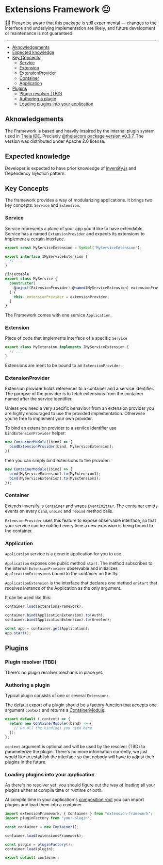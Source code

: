 # Extensions Framework 😐

👩‍🔬  Please be aware that this package is still experimental —
changes to the interface  and underlying implementation are likely,
and future development or maintenance is not guaranteed.

---

<!-- TOC -->

- [Aknowledgements](#aknowledgements)
- [Expected knowledge](#expected-knowledge)
- [Key Concepts](#key-concepts)
  - [Service](#service)
  - [Extension](#extension)
  - [ExtensionProvider](#extensionprovider)
  - [Container](#container)
  - [Application](#application)
- [Plugins](#plugins)
  - [Plugin resolver (TBD)](#plugin-resolver-tbd)
  - [Authoring a plugin](#authoring-a-plugin)
  - [Loading plugins into your application](#loading-plugins-into-your-application)

<!-- /TOC -->

## Aknowledgements

The Framework is based and heavily inspired by the internal plugin system used in [Theia IDE](https://github.com/theia-ide/theia). Precisely [@theia/core package version v0.3.7](https://github.com/theia-ide/theia/blob/f81fe0139dfa1a8ef36a0eae2b4439d8ef3d2fe2/packages/core/package.json). The version was distributed under Apache 2.0 license.

## Expected knowledge

Developer is expected to have prior knowledge of [inversify.js](http://inversify.io/) and Dependency Injection pattern.

## Key Concepts

The framework provides a way of modularizing applications. It brings two key concepts: `Service` and `Extension`.

### Service

Service represents a place of your app you'd like to have extendable. Service has a named `ExtensionProvider` and expects its extensions to implement a certain interface.

```ts
export const MyServiceExtension = Symbol("MyServiceExtension");

export interface IMyServiceExtension {
  // ...
}

@injectable
export class MyService {
  constructor(
    @inject(ExtensionProvider) @named(MyServiceExtension) extensionProvider: ExtensionProvider
  ) {
    this._extensionProvider = extensionProvider;
  }
}
```

The Framework comes with one service `Application`.

### Extension

Piece of code that implements interface of a specific `Service`

```ts
export class MyExtension implements IMyServiceExtension {
  // ...
}
```

Extensions are ment to be bound to an `ExtensionProvider`.

### ExtensionProvider

Extension provider holds references to a container and a service identifier. The puropse of the provider is to fetch extensions from the container named after the service identifier.

Unless you need a very specific behaviour from an extension provider you are highly encouraged to use the provided implementation. Otherwise you're free to implement your own provider.

To bind an extension provider to a service identifier use `bindExtensionProvider` helper:

```ts
new ContainerModule((bind) => {
  bindExtensionProvider(bind, MyServiceExtension);
})
```

then you can simply bind extensions to the provider:

```ts
new ContainerModule((bind) => {
  bind(MyServiceExtension).to(MyExtension1);
  bind(MyServiceExtension).to(MyExtension2);
});
```

### Container

Extends inversify.js `Container` and wraps `EventEmitter`. The container emitts events on every `bind`, `unbind` and `rebind` method calls.

`ExtensionProvider` uses this feature to expose observable interface, so that your service can be notified every time a new extension is being bound to the container.

### Application

`Application` service is a generic application for you to use.

`Application` exposes one public method `start`. The method subscribes to the internal `ExtensionProvider` observable and initializes `ApplicationExtension`s bound to the container on the fly.

`ApplicationExtension` is the interface that declares one method `onStart` that receives instance of the Application as the only argument.

It can be used like this:

```ts
container.load(extensionsFramework);

container.bind(ApplicationExtension).to(Auth);
container.bind(ApplicationExtension).to(Greeter);

const app = container.get(Application);
app.start();
```

## Plugins

### Plugin resolver (TBD)

There's no plugin resolver mechanis in place yet.

### Authoring a plugin

Typical plugin consists of one or several `Extensions`.

The default export of a plugin should be a factory function that accepts one argument `context` and returns a [ContainerModule](https://github.com/inversify/InversifyJS/blob/4d9f2fc363be94850bb20fde80ad06aca15b700e/wiki/container_modules.md).

```ts
export default (_context) => {
  return new ContainerModule((bind) => {
    // Do all the bindings you need here
  });
};
```

`context` argument is optional and will be used by the resolver (TBD) to parameterize the plugin. There's no more information currently, we just would like to establish the interface so that nobody will have to adjust their plugins in the future.

### Loading plugins into your application

As there's no resolver yet, you should figure out the way of loading all your plugins either at compile time or runtime or both.

At compile time in your application's [composition root](http://blog.ploeh.dk/2011/07/28/CompositionRoot/) you can import plugins and load them into a container.

```ts
import extensionFramework, { Container } from "extension-framework";
import pluginFactory from "your-plugin";

const container = new Container();

container.load(extensionsFramework);

const plugin = pluginFactory();
container.load(plugin);

export default container;
```